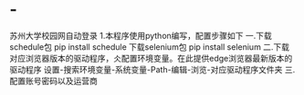 # -
苏州大学校园网自动登录
1.本程序使用python编写，配置步骤如下
一.下载schedule包
    pip install schedule
   下载selenium包
    pip install selenium
二.下载对应浏览器版本的驱动程序，仌配置环境变量。在此提供edge浏览器最新版本的驱动程序
      设置-搜索环境变量-系统变量-Path-编辑-浏览-对应驱动程序文件夹
三.配置账号密码以及运营商
